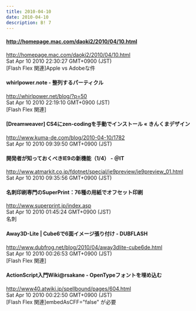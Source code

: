 ```yaml
---
title: 2010-04-10
date: 2010-04-10
description: B! 7
---
```


#### http://homepage.mac.com/daoki2/2010/04/10.html
http://homepage.mac.com/daoki2/2010/04/10.html<br>
Sat Apr 10 2010 22:30:27 GMT+0900 (JST)<br>
[Flash Flex 関連]Apple vs Adobeな件


#### whirlpower.note - 整列するパーティクル
http://whirlpower.net/blog/?p=50<br>
Sat Apr 10 2010 22:19:10 GMT+0900 (JST)<br>
[Flash Flex 関連]


#### [Dreamweaver] CS4にzen-codingを手動でインストール « きんくまデザイン
http://www.kuma-de.com/blog/2010-04-10/1782<br>
Sat Apr 10 2010 09:39:50 GMT+0900 (JST)<br>


#### 開発者が知っておくべきIE9の新機能（1/4） - ＠IT
http://www.atmarkit.co.jp/fdotnet/special/ie9preview/ie9preview_01.html<br>
Sat Apr 10 2010 09:35:56 GMT+0900 (JST)<br>


#### 名刺印刷専門のSuperPrint：76種の用紙でオフセット印刷
http://www.superprint.jp/index.asp<br>
Sat Apr 10 2010 01:45:24 GMT+0900 (JST)<br>
名刺


#### Away3D-Lite | Cube6で6面イメージ張り付け - DUBFLASH
http://www.dubfrog.net/blog/2010/04/away3dlite-cube6de.html<br>
Sat Apr 10 2010 00:26:53 GMT+0900 (JST)<br>
[Flash Flex 関連]


#### ActionScript入門Wiki@rsakane - OpenTypeフォントを埋め込む
http://www40.atwiki.jp/spellbound/pages/604.html<br>
Sat Apr 10 2010 00:22:50 GMT+0900 (JST)<br>
[Flash Flex 関連]embedAsCFF="false" が必要



